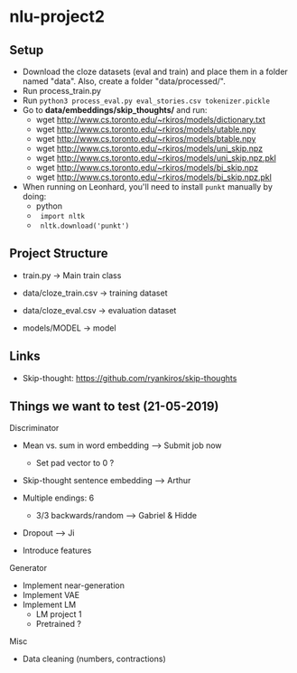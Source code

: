 # nlu-project2
## Setup
- Download the cloze datasets (eval and train) and place them in a folder
named "data". Also, create a folder "data/processed/".
- Run process_train.py
- Run `python3 process_eval.py eval_stories.csv tokenizer.pickle`
- Go to **data/embeddings/skip_thoughts/** and run:
    - wget http://www.cs.toronto.edu/~rkiros/models/dictionary.txt
    - wget http://www.cs.toronto.edu/~rkiros/models/utable.npy
    - wget http://www.cs.toronto.edu/~rkiros/models/btable.npy
    - wget http://www.cs.toronto.edu/~rkiros/models/uni_skip.npz
    - wget http://www.cs.toronto.edu/~rkiros/models/uni_skip.npz.pkl
    - wget http://www.cs.toronto.edu/~rkiros/models/bi_skip.npz
    - wget http://www.cs.toronto.edu/~rkiros/models/bi_skip.npz.pkl
- When running on Leonhard, you'll need to install `punkt` manually by doing:
    - python
    - ``` import nltk```
    - ``` nltk.download('punkt')```
## Project Structure

- train.py -> Main train class

- data/cloze_train.csv -> training dataset
- data/cloze_eval.csv -> evaluation dataset

- models/MODEL -> model

## Links
- Skip-thought: https://github.com/ryankiros/skip-thoughts


## Things we want to test (21-05-2019)

Discriminator
 - Mean vs. sum in word embedding --> Submit job now
    - Set pad vector to 0 ?
    
 - Skip-thought sentence embedding --> Arthur
 - Multiple endings: 6
    - 3/3 backwards/random --> Gabriel & Hidde
 - Dropout --> Ji
 - Introduce features
    
Generator
 - Implement near-generation
 - Implement VAE
 - Implement LM
    - LM project 1
    - Pretrained ?
    
Misc
 - Data cleaning (numbers, contractions)
